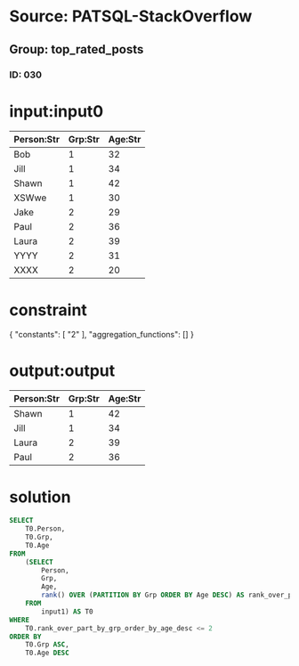 # Source: PATSQL-StackOverflow
## Group: top_rated_posts
### ID: 030

# input:input0

| Person:Str | Grp:Str | Age:Str |
|---|---|---|
| Bob | 1 | 32 |
| Jill | 1 | 34 |
| Shawn | 1 | 42 |
| XSWwe | 1 | 30 |
| Jake | 2 | 29 |
| Paul | 2 | 36 |
| Laura | 2 | 39 |
| YYYY | 2 | 31 |
| XXXX | 2 | 20 |

# constraint

{
  "constants": [
    "2"
  ],
  "aggregation_functions": []
}

# output:output

| Person:Str | Grp:Str | Age:Str |
|---|---|---|
| Shawn | 1 | 42 |
| Jill | 1 | 34 |
| Laura | 2 | 39 |
| Paul | 2 | 36 |

# solution

```sql
SELECT
    T0.Person,
    T0.Grp,
    T0.Age 
FROM
    (SELECT
        Person,
        Grp,
        Age,
        rank() OVER (PARTITION BY Grp ORDER BY Age DESC) AS rank_over_part_by_grp_order_by_age_desc 
    FROM
        input1) AS T0 
WHERE
    T0.rank_over_part_by_grp_order_by_age_desc <= 2 
ORDER BY
    T0.Grp ASC,
    T0.Age DESC
```
